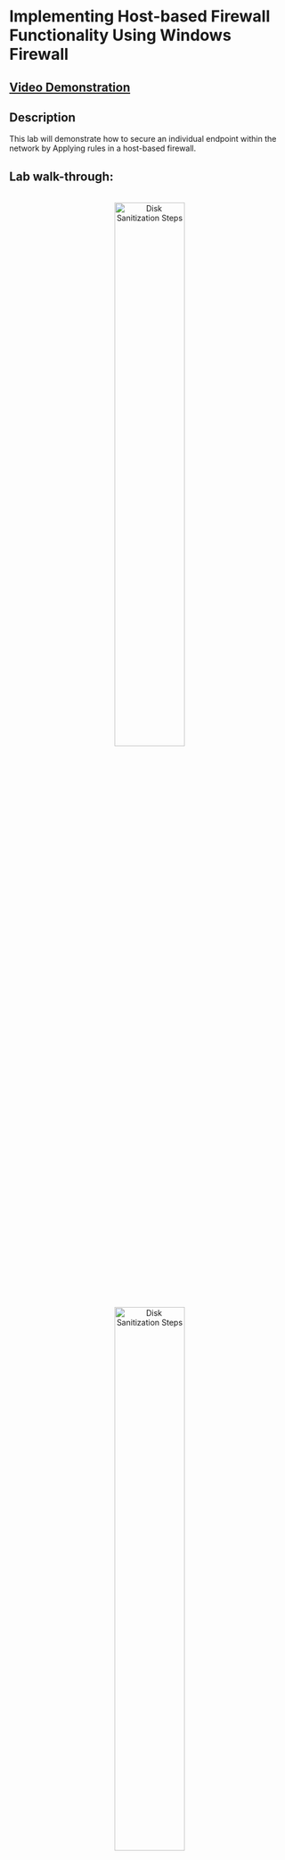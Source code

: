 <h1>Implementing Host-based Firewall Functionality Using Windows Firewall</h1>

 ## [Video Demonstration](https://drive.google.com/file/d/1UohUBtPBfUu72Brb7H3OHwA8h_E51f4i/view?usp=sharing)

<h2>Description</h2>
This lab will demonstrate how to secure an individual endpoint within the network by Applying rules in a host-based firewall.
<br />

<h2>Lab walk-through:</h2>

<p align="center">
<br/>
<img src="https://i.imgur.com/10mDrWc.png" height="50%" width="50%" alt="Disk Sanitization Steps"/>
<br />
<p align="center">
<br/>
<img src="https://i.imgur.com/meLv97A.png" height="50%" width="50%" alt="Disk Sanitization Steps"/>
<br />
<br />
<p align="center">
<br/>
<img src="https://i.imgur.com/cRi12XD.png" height="50%" width="50%" alt="Disk Sanitization Steps"/>
<br />
<br />

